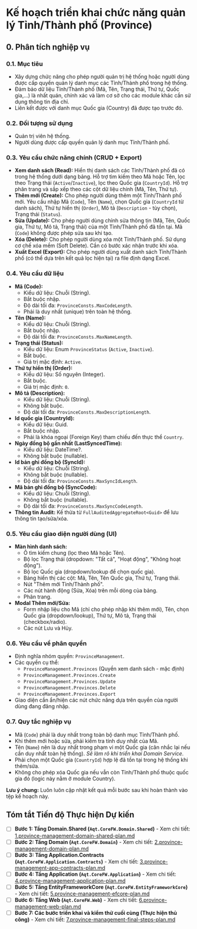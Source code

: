 # Kế hoạch triển khai chức năng quản lý Tỉnh/Thành phố (Province)

## 0. Phân tích nghiệp vụ

### 0.1. Mục tiêu
- Xây dựng chức năng cho phép người quản trị hệ thống hoặc người dùng được cấp quyền quản lý danh mục các Tỉnh/Thành phố trong hệ thống.
- Đảm bảo dữ liệu Tỉnh/Thành phố (Mã, Tên, Trạng thái, Thứ tự, Quốc gia,...) là nhất quán, chính xác và làm cơ sở cho các module khác cần sử dụng thông tin địa chỉ.
- Liên kết được với danh mục Quốc gia (Country) đã được tạo trước đó.

### 0.2. Đối tượng sử dụng
- Quản trị viên hệ thống.
- Người dùng được cấp quyền quản lý danh mục Tỉnh/Thành phố.

### 0.3. Yêu cầu chức năng chính (CRUD + Export)
- **Xem danh sách (Read):** Hiển thị danh sách các Tỉnh/Thành phố đã có trong hệ thống dưới dạng bảng. Hỗ trợ tìm kiếm theo Mã hoặc Tên, lọc theo Trạng thái (`Active`/`Inactive`), lọc theo Quốc gia (`CountryId`). Hỗ trợ phân trang và sắp xếp theo các cột dữ liệu chính (Mã, Tên, Thứ tự).
- **Thêm mới (Create):** Cho phép người dùng thêm một Tỉnh/Thành phố mới. Yêu cầu nhập Mã (`Code`), Tên (`Name`), chọn Quốc gia (`CountryId` từ danh sách), Thứ tự hiển thị (`Order`), Mô tả (`Description` - tùy chọn), Trạng thái (`Status`).
- **Sửa (Update):** Cho phép người dùng chỉnh sửa thông tin (Mã, Tên, Quốc gia, Thứ tự, Mô tả, Trạng thái) của một Tỉnh/Thành phố đã tồn tại. Mã (`Code`) không được phép sửa sau khi tạo.
- **Xóa (Delete):** Cho phép người dùng xóa một Tỉnh/Thành phố. Sử dụng cơ chế xóa mềm (Soft Delete). Cần có bước xác nhận trước khi xóa.
- **Xuất Excel (Export):** Cho phép người dùng xuất danh sách Tỉnh/Thành phố (có thể dựa trên kết quả lọc hiện tại) ra file định dạng Excel.

### 0.4. Yêu cầu dữ liệu
- **Mã (Code):**
    - Kiểu dữ liệu: Chuỗi (String).
    - Bắt buộc nhập.
    - Độ dài tối đa: `ProvinceConsts.MaxCodeLength`.
    - Phải là duy nhất (unique) trên toàn hệ thống.
- **Tên (Name):**
    - Kiểu dữ liệu: Chuỗi (String).
    - Bắt buộc nhập.
    - Độ dài tối đa: `ProvinceConsts.MaxNameLength`.
- **Trạng thái (Status):**
    - Kiểu dữ liệu: Enum `ProvinceStatus` (`Active`, `Inactive`).
    - Bắt buộc.
    - Giá trị mặc định: `Active`.
- **Thứ tự hiển thị (Order):**
    - Kiểu dữ liệu: Số nguyên (Integer).
    - Bắt buộc.
    - Giá trị mặc định: `0`.
- **Mô tả (Description):**
    - Kiểu dữ liệu: Chuỗi (String).
    - Không bắt buộc.
    - Độ dài tối đa: `ProvinceConsts.MaxDescriptionLength`.
- **Id quốc gia (CountryId):**
    - Kiểu dữ liệu: Guid.
    - Bắt buộc nhập.
    - Phải là khóa ngoại (Foreign Key) tham chiếu đến thực thể `Country`.
- **Ngày đồng bộ gần nhất (LastSyncedTime):**
    - Kiểu dữ liệu: DateTime?.
    - Không bắt buộc (nullable).
- **Id bản ghi đồng bộ (SyncId):**
    - Kiểu dữ liệu: Chuỗi (String).
    - Không bắt buộc (nullable).
    - Độ dài tối đa: `ProvinceConsts.MaxSyncIdLength`.
- **Mã bản ghi đồng bộ (SyncCode):**
    - Kiểu dữ liệu: Chuỗi (String).
    - Không bắt buộc (nullable).
    - Độ dài tối đa: `ProvinceConsts.MaxSyncCodeLength`.
- **Thông tin Audit:** Kế thừa từ `FullAuditedAggregateRoot<Guid>` để lưu thông tin tạo/sửa/xóa.

### 0.5. Yêu cầu giao diện người dùng (UI)
- **Màn hình danh sách:**
    - Ô tìm kiếm chung (lọc theo Mã hoặc Tên).
    - Bộ lọc Trạng thái (dropdown: "Tất cả", "Hoạt động", "Không hoạt động").
    - Bộ lọc Quốc gia (dropdown/lookup để chọn quốc gia).
    - Bảng hiển thị các cột: Mã, Tên, Tên Quốc gia, Thứ tự, Trạng thái.
    - Nút "Thêm mới Tỉnh/Thành phố".
    - Các nút hành động (Sửa, Xóa) trên mỗi dòng của bảng.
    - Phân trang.
- **Modal Thêm mới/Sửa:**
    - Form nhập liệu cho Mã (chỉ cho phép nhập khi thêm mới), Tên, chọn Quốc gia (dropdown/lookup), Thứ tự, Mô tả, Trạng thái (checkbox/radio).
    - Các nút Lưu và Hủy.

### 0.6. Yêu cầu về phân quyền
- Định nghĩa nhóm quyền: `ProvinceManagement`.
- Các quyền cụ thể:
    - `ProvinceManagement.Provinces` (Quyền xem danh sách - mặc định)
    - `ProvinceManagement.Provinces.Create`
    - `ProvinceManagement.Provinces.Update`
    - `ProvinceManagement.Provinces.Delete`
    - `ProvinceManagement.Provinces.Export`
- Giao diện cần ẩn/hiện các nút chức năng dựa trên quyền của người dùng đang đăng nhập.

### 0.7. Quy tắc nghiệp vụ
- Mã (`Code`) phải là duy nhất trong toàn bộ danh mục Tỉnh/Thành phố.
- Khi thêm mới hoặc sửa, phải kiểm tra tính duy nhất của Mã.
- Tên (`Name`) nên là duy nhất trong phạm vi một Quốc gia (cân nhắc lại nếu cần duy nhất toàn hệ thống). *Sẽ làm rõ khi triển khai Domain Service*.
- Phải chọn một Quốc gia (`CountryId`) hợp lệ đã tồn tại trong hệ thống khi thêm/sửa.
- Không cho phép xóa Quốc gia nếu vẫn còn Tỉnh/Thành phố thuộc quốc gia đó (logic này nằm ở module Country).

**Lưu ý chung:** Luôn luôn cập nhật kết quả mỗi bước sau khi hoàn thành vào tệp kế hoạch này.

## Tóm tắt Tiến độ Thực hiện Dự kiến

- [ ] **Bước 1: Tầng Domain.Shared (`Aqt.CoreFW.Domain.Shared`)** - Xem chi tiết: [1.province-management-domain-shared-plan.md](./1.province-management-domain-shared-plan.md)
- [ ] **Bước 2: Tầng Domain (`Aqt.CoreFW.Domain`)** - Xem chi tiết: [2.province-management-domain-plan.md](./2.province-management-domain-plan.md)
- [ ] **Bước 3: Tầng Application.Contracts (`Aqt.CoreFW.Application.Contracts`)** - Xem chi tiết: [3.province-management-app-contracts-plan.md](./3.province-management-app-contracts-plan.md)
- [ ] **Bước 4: Tầng Application (`Aqt.CoreFW.Application`)** - Xem chi tiết: [4.province-management-application-plan.md](./4.province-management-application-plan.md)
- [ ] **Bước 5: Tầng EntityFrameworkCore (`Aqt.CoreFW.EntityFrameworkCore`)** - Xem chi tiết: [5.province-management-efcore-plan.md](./5.province-management-efcore-plan.md)
- [ ] **Bước 6: Tầng Web (`Aqt.CoreFW.Web`)** - Xem chi tiết: [6.province-management-web-plan.md](./6.province-management-web-plan.md)
- [ ] **Bước 7: Các bước triển khai và kiểm thử cuối cùng (Thực hiện thủ công)** - Xem chi tiết: [7.province-management-final-steps-plan.md](./7.province-management-final-steps-plan.md)